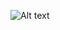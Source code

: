 ![Alt text](https://file%252B.vscode-resource.vscode-cdn.net/Volumes/Archivos/FireShot%2520Capture%2520002%2520-%2520Mi%2520primer%2520sitio%2520con%2520Tailwind%2520-%2520127.0.0.1.png?version%253D1706844075933)